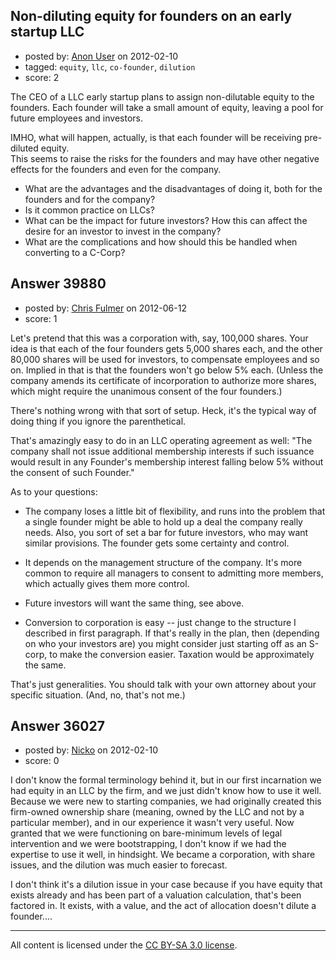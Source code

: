 ## Non-diluting equity for founders on an early startup LLC

- posted by: [Anon User](https://stackexchange.com/users/-1/16210-anon-user) on 2012-02-10
- tagged: `equity`, `llc`, `co-founder`, `dilution`
- score: 2

The CEO of a LLC early startup plans to assign non-dilutable equity to the founders. Each founder will take a small amount of equity, leaving a pool for future employees and investors.

IMHO, what will happen, actually, is that each founder will be receiving pre-diluted equity.  
This seems to raise the risks for the founders and may have other negative effects for the founders and even for the company.

- What are the advantages and the disadvantages of doing it, both for the founders and for the company?
- Is it common practice on LLCs?
- What can be the impact for future investors? How this can affect the desire for an investor to invest in the company?
- What are the complications and how should this be handled when converting to a C-Corp?



## Answer 39880

- posted by: [Chris Fulmer](https://stackexchange.com/users/-1/17026-chris-fulmer) on 2012-06-12
- score: 1

Let's pretend that this was a corporation with, say, 100,000 shares.  Your idea is that each of the four founders gets 5,000 shares each, and the other 80,000 shares will be used for investors, to compensate employees and so on.  Implied in that is that the founders won't go below 5% each.  (Unless the company amends its certificate of incorporation to authorize more shares, which might require the unanimous consent of the four founders.)

There's nothing wrong with that sort of setup.  Heck, it's the typical way of doing thing if you ignore the parenthetical.

That's amazingly easy to do in an LLC operating agreement as well: "The company shall not issue additional membership interests if such issuance would result in any Founder's membership interest falling below 5% without the consent of such Founder."

As to your questions:

* The company loses a little bit of flexibility, and runs into the problem that a single founder might be able to hold up a deal the company really needs.  Also, you sort of set a bar for future investors, who may want similar provisions. The founder gets some certainty and control.

* It depends on the management structure of the company.  It's more common to require all managers to consent to admitting more members, which actually gives them more control.

* Future investors will want the same thing, see above. 

* Conversion to corporation is easy -- just change to the structure I described in first paragraph.  If that's really in the plan, then (depending on who your investors are) you might consider just starting off as an S-corp, to make the conversion easier.  Taxation would be approximately the same.

That's just generalities.  You should talk with your own attorney about your specific situation.  (And, no, that's not me.)


## Answer 36027

- posted by: [Nicko](https://stackexchange.com/users/-1/7870-nicko) on 2012-02-10
- score: 0

I don't know the formal terminology behind it, but in our first incarnation we had equity in an LLC by the firm, and we just didn't know how to use it well.  Because we were new to starting companies, we had originally created this firm-owned ownership share (meaning, owned by the LLC and not by a particular member), and in our experience it wasn't very useful. Now granted that we were functioning on bare-minimum levels of legal intervention and we were bootstrapping, I don't know if we had the expertise to use it well, in hindsight.  We became a corporation, with share issues, and the dilution was much easier to forecast.

I don't think it's a dilution issue in your case because if you have equity that exists already and has been part of a valuation calculation, that's been factored in.  It exists, with a value, and the act of allocation doesn't dilute a founder....



---

All content is licensed under the [CC BY-SA 3.0 license](https://creativecommons.org/licenses/by-sa/3.0/).
